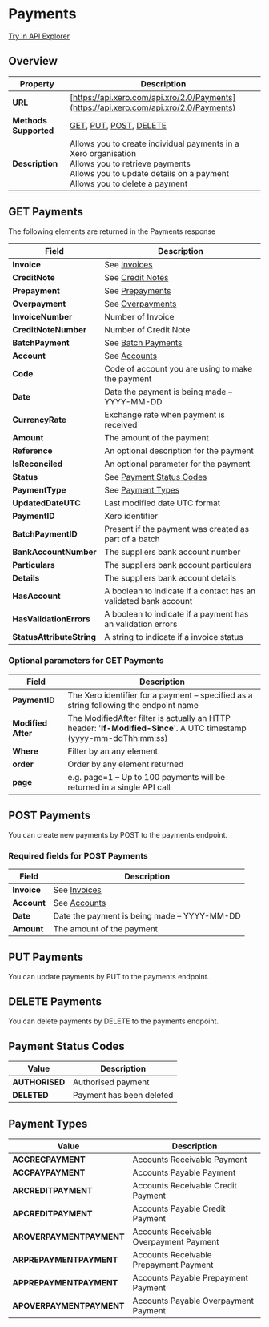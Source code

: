 # Payments

[Try in API Explorer](https://api-explorer.xero.com/accounting/payments)

## Overview

| Property | Description |
|----------|-------------|
| **URL** | [https://api.xero.com/api.xro/2.0/Payments](https://api.xero.com/api.xro/2.0/Payments) |
| **Methods Supported** | [GET](#get-payments), [PUT](#put-payments), [POST](#post-payments), [DELETE](#delete-payments) |
| **Description** | Allows you to create individual payments in a Xero organisation<br/>Allows you to retrieve payments<br/>Allows you to update details on a payment<br/>Allows you to delete a payment |

## GET Payments

The following elements are returned in the Payments response

| Field | Description |
|-------|-------------|
| **Invoice** | See [Invoices](/documentation/api/accounting/invoices) |
| **CreditNote** | See [Credit Notes](/documentation/api/accounting/creditnotes) |
| **Prepayment** | See [Prepayments](/documentation/api/accounting/prepayments) |
| **Overpayment** | See [Overpayments](/documentation/api/accounting/overpayments) |
| **InvoiceNumber** | Number of Invoice |
| **CreditNoteNumber** | Number of Credit Note |
| **BatchPayment** | See [Batch Payments](/documentation/api/accounting/batchpayments) |
| **Account** | See [Accounts](/documentation/api/accounting/accounts) |
| **Code** | Code of account you are using to make the payment |
| **Date** | Date the payment is being made – YYYY-MM-DD |
| **CurrencyRate** | Exchange rate when payment is received |
| **Amount** | The amount of the payment |
| **Reference** | An optional description for the payment |
| **IsReconciled** | An optional parameter for the payment |
| **Status** | See [Payment Status Codes](#payment-status-codes) |
| **PaymentType** | See [Payment Types](#payment-types) |
| **UpdatedDateUTC** | Last modified date UTC format |
| **PaymentID** | Xero identifier |
| **BatchPaymentID** | Present if the payment was created as part of a batch |
| **BankAccountNumber** | The suppliers bank account number |
| **Particulars** | The suppliers bank account particulars |
| **Details** | The suppliers bank account details |
| **HasAccount** | A boolean to indicate if a contact has an validated bank account |
| **HasValidationErrors** | A boolean to indicate if a payment has an validation errors |
| **StatusAttributeString** | A string to indicate if a invoice status |

### Optional parameters for GET Payments

| Field | Description |
|-------|-------------|
| **PaymentID** | The Xero identifier for a payment – specified as a string following the endpoint name |
| **Modified After** | The ModifiedAfter filter is actually an HTTP header: '**If-Modified-Since**'. A UTC timestamp (yyyy-mm-ddThh:mm:ss) |
| **Where** | Filter by an any element |
| **order** | Order by any element returned |
| **page** | e.g. page=1 – Up to 100 payments will be returned in a single API call |

## POST Payments

You can create new payments by POST to the payments endpoint.

### Required fields for POST Payments

| Field | Description |
|-------|-------------|
| **Invoice** | See [Invoices](/documentation/api/accounting/invoices) |
| **Account** | See [Accounts](/documentation/api/accounting/accounts) |
| **Date** | Date the payment is being made – YYYY-MM-DD |
| **Amount** | The amount of the payment |

## PUT Payments

You can update payments by PUT to the payments endpoint.

## DELETE Payments

You can delete payments by DELETE to the payments endpoint.

## Payment Status Codes

| Value | Description |
|-------|-------------|
| **AUTHORISED** | Authorised payment |
| **DELETED** | Payment has been deleted |

## Payment Types

| Value | Description |
|-------|-------------|
| **ACCRECPAYMENT** | Accounts Receivable Payment |
| **ACCPAYPAYMENT** | Accounts Payable Payment |
| **ARCREDITPAYMENT** | Accounts Receivable Credit Payment |
| **APCREDITPAYMENT** | Accounts Payable Credit Payment |
| **AROVERPAYMENTPAYMENT** | Accounts Receivable Overpayment Payment |
| **ARPREPAYMENTPAYMENT** | Accounts Receivable Prepayment Payment |
| **APPREPAYMENTPAYMENT** | Accounts Payable Prepayment Payment |
| **APOVERPAYMENTPAYMENT** | Accounts Payable Overpayment Payment |